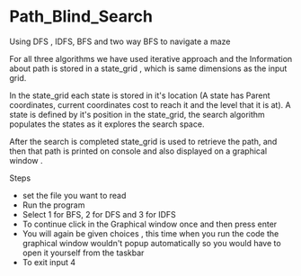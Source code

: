 # Path_Blind_Search
Using DFS , IDFS, BFS and two way BFS to navigate a maze

For all three algorithms we have used iterative approach and the 
Information about path is stored in a state_grid , which is same dimensions as the input grid.

In the state_grid each state is stored in it's location (A state has Parent coordinates, current coordinates
cost to reach it and the level that it is at). A state is defined by it's position in the 
state_grid, the search algorithm populates the states as it explores the search space.

After the search is completed state_grid is used to retrieve the path, and then that path is printed on console and also 
displayed on a graphical window .

Steps 

* set the file you want to read
* Run the program 
* Select 1 for BFS, 2 for DFS and 3 for IDFS
* To continue click in the Graphical window once and then press enter 
* You will again be given choices , this time when you run the code the graphical window wouldn't popup automatically so you would 
have to open it yourself from the taskbar
* To exit input 4
